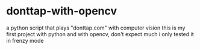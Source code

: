 # donttap-with-opencv
a python script that plays "donttap.com" with computer vision
this is my first project with python and with opencv, don't expect much
i only tested it in frenzy mode
